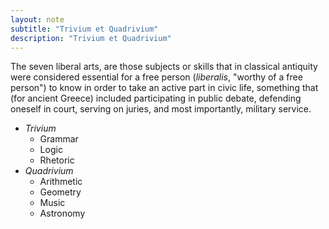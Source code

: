 ```yaml
---
layout: note
subtitle: "Trivium et Quadrivium"
description: "Trivium et Quadrivium"
---
```


The seven liberal arts, are those subjects or skills that in classical
antiquity were considered essential for a free person (*liberalis*, "worthy of
a free person") to know in order to take an active part in civic life,
something that (for ancient Greece) included participating in public debate,
defending oneself in court, serving on juries, and most importantly, military
service.

* *Trivium*
  * Grammar
  * Logic
  * Rhetoric
* *Quadrivium*
  * Arithmetic
  * Geometry
  * Music
  * Astronomy

